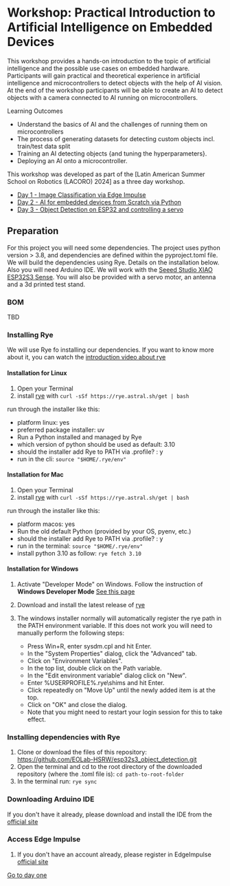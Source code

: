 # Workshop: Practical Introduction to Artificial Intelligence on Embedded Devices
This workshop provides a hands-on introduction to the topic of artificial intelligence and the possible use cases on embedded hardware. Participants will gain practical and theoretical experience in artificial intelligence and microcontrollers to detect objects with the help of AI vision. At the end of the workshop participants will be able to create an AI to detect objects with a camera connected to AI running on microcontrollers.

Learning Outcomes
- Understand the basics of AI and the challenges of running them on microcontrollers
- The process of generating datasets for detecting custom objects incl. train/test data split
- Training an AI detecting objects {and tuning the hyperparameters}.
- Deploying an AI onto a microcontroller.

This workshop was developed as part of the [Latin American Summer School on Robotics (LACORO) 2024] as a three day workshop.
- [Day 1 - Image Classification via Edge Impulse](./day_1/README.md)
- [Day 2 - AI for embedded devices from Scratch via Python](./day_2/README.md)
- [Day 3 - Object Detection on ESP32 and controlling a servo](./day_3/README.md)

## Preparation
For this project you will need some dependencies. The project uses python version > 3.8, and dependencies are defined within the pyproject.toml file. 
We will build the dependencies using Rye. Details on the installation below. Also you will need Arduino IDE.
We will work with the [Seeed Studio XIAO ESP32S3 Sense](https://wiki.seeedstudio.com/xiao_esp32s3_getting_started/). You will also be provided with a servo motor, an antenna and a 3d printed test stand.

### BOM
TBD

### Installing Rye
We will use Rye fo installing our dependencies. If you want to know more about it, you can watch the [introduction video about rye](https://rye.astral.sh/guide/)

#### Installation for Linux

1. Open your Terminal
1. install [rye](https://rye.astral.sh/) with `curl -sSf https://rye.astral.sh/get | bash`

run through the installer like this:
- platform linux: yes
- preferred package installer: uv
- Run a Python installed and managed by Rye
- which version of python should be used as default: 3.10
- should the installer add Rye to PATH via .profile? : y
- run in the cli: `source "$HOME/.rye/env"`

#### Installation for Mac

1. Open your Terminal
1. install [rye](https://rye.astral.sh/) with `curl -sSf https://rye.astral.sh/get | bash`

run through the installer like this:
- platform macos: yes
- Run the old default Python (provided by your OS, pyenv, etc.)
- should the installer add Rye to PATH via .profile? : y
- run in the terminal: `source "$HOME/.rye/env"`
- install python 3.10 as follow: `rye fetch 3.10`

#### Installation for Windows


1. Activate "Developer Mode" on Windows. Follow the instruction of **Windows Developer Mode** [See this page](https://rye.astral.sh/guide/faq/#windows-developer-mode)
1. Download and install the latest release of [rye](https://rye.astral.sh/) 
1. The windows installer normally will automatically register the rye path in the PATH environment variable. If this does not work you will need to manually perform the following steps:

    - Press Win+R, enter sysdm.cpl and hit Enter.
    - In the "System Properties" dialog, click the "Advanced" tab.
    - Click on "Environment Variables".
    - In the top list, double click on the Path variable.
    - In the "Edit environment variable" dialog click on "New".
    - Enter %USERPROFILE%\.rye\shims and hit Enter.
    - Click repeatedly on "Move Up" until the newly added item is at the top.
    - Click on "OK" and close the dialog.
    - Note that you might need to restart your login session for this to take effect.

### Installing dependencies with Rye

1. Clone or download the files of this repository: https://github.com/EOLab-HSRW/esp32s3_object_detection.git
1. Open the terminal and cd to the root directory of the downloaded repository (where the .toml file is): `cd path-to-root-folder`
1. In the terminal run: `rye sync`

### Downloading Arduino IDE
If you don't have it already, please download  and install the IDE from the [official site](https://www.arduino.cc/en/software)

### Access Edge Impulse
1. If you don't have an account already, please register in EdgeImpulse [official site](https://studio.edgeimpulse.com/signup)

[Go to day one](./day_1/README.md)
